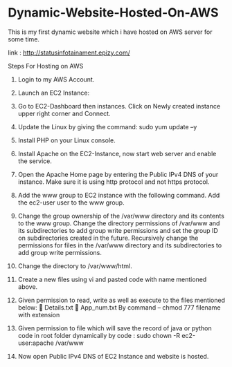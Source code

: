 # Dynamic-Website-Hosted-On-AWS
This is my first dynamic website which i have hosted on AWS server for some time.

link : http://statusinfotainament.epizy.com/

Steps For Hosting on AWS

1. Login to my AWS Account.

2. Launch an EC2 Instance:

3. Go to EC2-Dashboard then instances. Click on Newly created instance upper right corner and
Connect. 

4. Update the Linux by giving the command: sudo yum update –y

5. Install PHP on your Linux console.

6. Install Apache on the EC2-Instance, now start web server and enable the service.

7. Open the Apache Home page by entering the Public IPv4 DNS of your instance. Make sure it is
using http protocol and not https protocol.

8. Add the www group to EC2 instance with the following command. Add the ec2-user user to
the www group.

9. Change the group ownership of the /var/www directory and its contents to the www group.
Change the directory permissions of /var/www and its subdirectories to add group write permissions
and set the group ID on subdirectories created in the future. Recursively change the permissions for
files in the /var/www directory and its subdirectories to add group write permissions.

10. Change the directory to /var/www/html.

11. Create a new files using vi and pasted code with name mentioned above.

12. Given permission to read, write as well as execute to the files mentioned below:
	Details.txt
	App_num.txt
By command – chmod 777 filename with extension

13. Given permission to file which will save the record of java or python code in root folder dynamically by code : sudo chown -R ec2-user:apache /var/www

14.  Now open Public IPv4 DNS of EC2 Instance and website is hosted.
